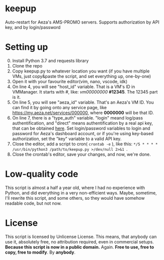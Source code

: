 # keepup
Auto-restart for Aeza's AMS-PROMO servers. Supports authorization by API key, and by login/password

# Setting up

0. Install Python 3.7 and requests library
1. Clone the repo
2. Copy keepup.py to whatever location you want (if you have multiple VMs, just copy&paste the script, and set everything up, one-by-one)
3. Open it with your favourite editor(vim, nano, vscode, idk)
4. On line 4, you will see "host_id" variable. That is a VM's ID in VMManager. It starts with #, like: *vm00000000* **#12345**. The 12345 part is it. 
5. On line 5, you will see "aeza_id" variable. That's an Aeza's VM ID. You can find it by going onto any service page, like https://my.aeza.net/services/000000, where **0000000** will be that ID.
6. On line 7, there is a "type_auth" variable. "login" meand log/pass authentification, and "direct" means authentification by a real api key, that can be obtained [here](https://my.aeza.net/settings/apikeys). Set login/password variables to login and password for Aeza's dashboard account, or if you're using key-based authorization, set the "key" variable to a valid API key.
7. Close the editor, add a script to cron( `crontab -e` ), like this: `*/5 * * * * /usr/bin/python3 /path/to/keepup.py >/dev/null 2>&1
`.
8. Close the crontab's editor, save your changes, and now, we're done.

# Low-quality code

This script is almost a half a year old, where I had no experience with Python, and did everything in a very non-efficient ways.
Maybe, sometime, I'll rewrite this script, and some others, so they would have somehow readable code, but not now.

# License

This script is licensed by Unlicense License. This means, that anybody can use it, absolutely free, no attribution required, even in commercial setups. **Because this script is now in a public domain.** Again. **Free to use, free to copy, free to modify**. By **anybody**.
